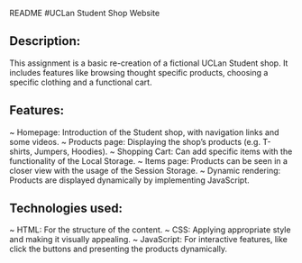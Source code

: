 README
#UCLan Student Shop Website

## Description:

This assignment is a basic re-creation of a fictional UCLan Student shop. It includes features like browsing thought specific products, choosing a specific clothing and a functional cart.

## Features:

~ Homepage: Introduction of the Student shop, with navigation links and some videos.
~ Products page: Displaying the shop’s products (e.g. T-shirts, Jumpers, Hoodies).
~ Shopping Cart: Can add specific items with the functionality of the Local Storage.
~ Items page: Products can be seen in a closer view with the usage of the Session Storage.
~ Dynamic rendering: Products are displayed dynamically by implementing JavaScript.

## Technologies used:

~ HTML: For the structure of the content.
~ CSS: Applying appropriate style and making it visually appealing.
~ JavaScript: For interactive features, like click the buttons and presenting the products dynamically.
